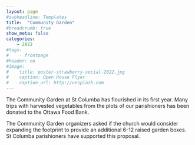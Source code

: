 ```yaml
---
layout: page
#subheadline: Templates
title:  "Community Garden"
#breadcrumb: true
show_meta: false
categories:
    - 2022
#tags:
#    - frontpage
#header: no
#image:
#    title: poster-strawberry-social-2022.jpg
#    caption: Open House Flyer
#    caption_url: http://unsplash.com
---
```

The Community Garden at St Columba has flourished in its first year.  Many trips with harvested vegetables from the plots of our parishioners has been donated to the Ottawa Food Bank.  

The Community Garden organizers asked if the church would consider expanding the footprint to provide an additional 6-12 raised garden boxes.  St Columba parishioners have supported this proposal.  
